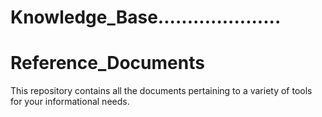 # Knowledge_Base.....................

# Reference_Documents

This repository contains all the documents pertaining to a variety of tools for your informational needs.

